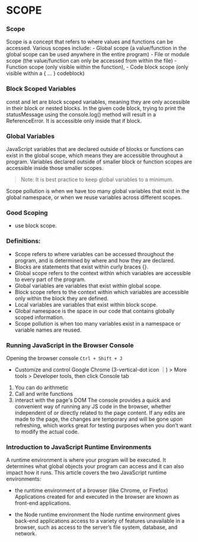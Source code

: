 # SCOPE
### Scope
Scope is a concept that refers to where values and functions can be accessed.
Various scopes include:
      - Global scope (a value/function in the global scope can be used anywhere in the entire program)
      - File or module scope (the value/function can only be accessed from within the file)
      - Function scope (only visible within the function),
      - Code block scope (only visible within a { ... } codeblock)

### Block Scoped Variables
const and let are block scoped variables, meaning they are only accessible in their block or nested blocks. In the given code block, trying to print the statusMessage using the console.log() method will result in a ReferenceError. It is accessible only inside that if block.

### Global Variables
JavaScript variables that are declared outside of blocks or functions can exist in the global scope, which means they are accessible throughout a program. Variables declared outside of smaller block or function scopes are accessible inside those smaller scopes.

> Note: It is best practice to keep global variables to a minimum.

Scope pollution is when we have too many global variables that exist in the global namespace, or when we reuse variables across different scopes.

### Good Scoping
- use block scope.

### Definitions:

- Scope refers to where variables can be accessed throughout the program, and is determined by where and how they are declared.
- Blocks are statements that exist within curly braces {}.
- Global scope refers to the context within which variables are accessible to every part of the program.
- Global variables are variables that exist within global scope.
- Block scope refers to the context within which variables are accessible only within the block they are defined.
- Local variables are variables that exist within block scope.
- Global namespace is the space in our code that contains globally scoped information.
- Scope pollution is when too many variables exist in a namespace or variable names are reused.

### Running JavaScript in the Browser Console
Opening the browser console
`Ctrl + Shift + J`
- Customize and control Google Chrome (3-vertical-dot icon ⋮) > More tools > Developer tools, then click Console tab
1. You can do arithmetic
2. Call and write functions
3. interact with the page's DOM
The console provides a quick and convenient way of running any JS code in the browser, whether independent of or directly related to the page content. If any edits are made to the page, the changes are temporary and will be gone upon refreshing, which works great for testing purposes when you don’t want to modify the actual code.

### Introduction to JavaScript Runtime Environments

A runtime environment is where your program will be executed. It determines what global objects your program can access and it can also impact how it runs. This article covers the two JavaScript runtime environments:
- the runtime environment of a browser (like Chrome, or Firefox)
Applications created for and executed in the browser are known as front-end applications. 

- the Node runtime environment
the Node runtime environment gives back-end applications access to a variety of features unavailable in a browser, such as access to the server’s file system, database, and network.
